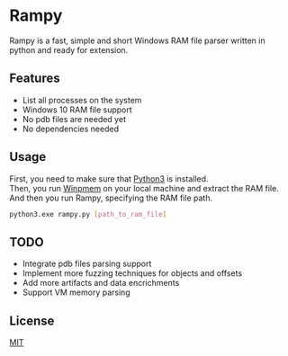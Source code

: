 # Rampy
Rampy is a fast, simple and short Windows RAM file parser written in python and ready for extension.

## Features
- List all processes on the system
- Windows 10 RAM file support
- No pdb files are needed yet
- No dependencies needed

## Usage
First, you need to make sure that [Python3] is installed.  
Then, you run [Winpmem] on your local machine and extract the RAM file.  
And then you run Rampy, specifying the RAM file path.  
```sh
python3.exe rampy.py [path_to_ram_file]
```


## TODO
- Integrate pdb files parsing support
- Implement more fuzzing techniques for objects and offsets
- Add more artifacts and data encrichments
- Support VM memory parsing


## License

[MIT]



   [Winpmem]: <https://github.com/Velocidex/WinPmem>
   [Python3]: <https://www.python.org/downloads/>
   [MIT]: <https://choosealicense.com/licenses/mit/>
